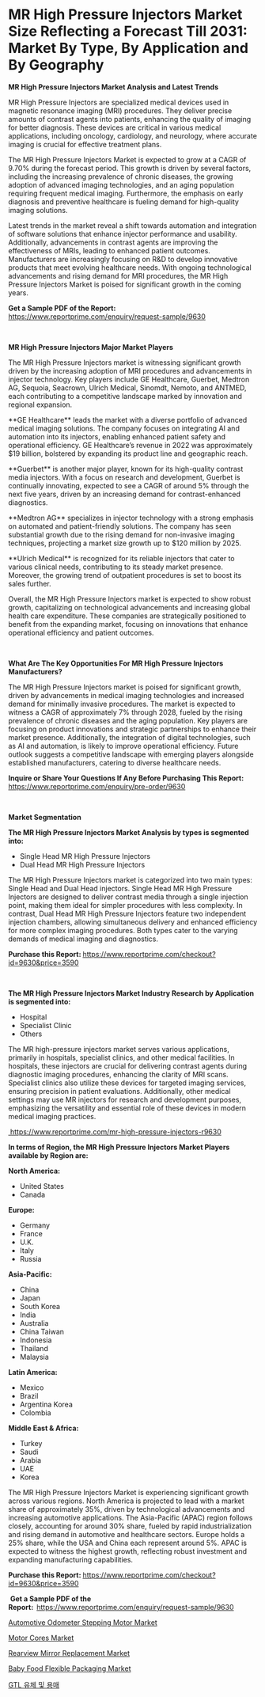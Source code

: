 <p><h1>MR High Pressure Injectors Market Size Reflecting a Forecast Till 2031: Market By Type, By Application and By Geography</h1></p><p><strong>MR High Pressure Injectors Market Analysis and Latest Trends</strong></p>
<p><p>MR High Pressure Injectors are specialized medical devices used in magnetic resonance imaging (MRI) procedures. They deliver precise amounts of contrast agents into patients, enhancing the quality of imaging for better diagnosis. These devices are critical in various medical applications, including oncology, cardiology, and neurology, where accurate imaging is crucial for effective treatment plans.</p><p>The MR High Pressure Injectors Market is expected to grow at a CAGR of 9.70% during the forecast period. This growth is driven by several factors, including the increasing prevalence of chronic diseases, the growing adoption of advanced imaging technologies, and an aging population requiring frequent medical imaging. Furthermore, the emphasis on early diagnosis and preventive healthcare is fueling demand for high-quality imaging solutions.</p><p>Latest trends in the market reveal a shift towards automation and integration of software solutions that enhance injector performance and usability. Additionally, advancements in contrast agents are improving the effectiveness of MRIs, leading to enhanced patient outcomes. Manufacturers are increasingly focusing on R&D to develop innovative products that meet evolving healthcare needs. With ongoing technological advancements and rising demand for MRI procedures, the MR High Pressure Injectors Market is poised for significant growth in the coming years.</p></p>
<p><strong>Get a Sample PDF of the Report:&nbsp;</strong> <a href="https://www.reportprime.com/enquiry/request-sample/9630">https://www.reportprime.com/enquiry/request-sample/9630</a></p>
<p>&nbsp;</p>
<p><strong>MR High Pressure Injectors Major Market Players</strong></p>
<p><p>The MR High Pressure Injectors market is witnessing significant growth driven by the increasing adoption of MRI procedures and advancements in injector technology. Key players include GE Healthcare, Guerbet, Medtron AG, Sequoia, Seacrown, Ulrich Medical, Sinomdt, Nemoto, and ANTMED, each contributing to a competitive landscape marked by innovation and regional expansion.</p><p>**GE Healthcare** leads the market with a diverse portfolio of advanced medical imaging solutions. The company focuses on integrating AI and automation into its injectors, enabling enhanced patient safety and operational efficiency. GE Healthcare’s revenue in 2022 was approximately $19 billion, bolstered by expanding its product line and geographic reach.</p><p>**Guerbet** is another major player, known for its high-quality contrast media injectors. With a focus on research and development, Guerbet is continually innovating, expected to see a CAGR of around 5% through the next five years, driven by an increasing demand for contrast-enhanced diagnostics.</p><p>**Medtron AG** specializes in injector technology with a strong emphasis on automated and patient-friendly solutions. The company has seen substantial growth due to the rising demand for non-invasive imaging techniques, projecting a market size growth up to $120 million by 2025.</p><p>**Ulrich Medical** is recognized for its reliable injectors that cater to various clinical needs, contributing to its steady market presence. Moreover, the growing trend of outpatient procedures is set to boost its sales further.</p><p>Overall, the MR High Pressure Injectors market is expected to show robust growth, capitalizing on technological advancements and increasing global health care expenditure. These companies are strategically positioned to benefit from the expanding market, focusing on innovations that enhance operational efficiency and patient outcomes.</p></p>
<p>&nbsp;</p>
<p><strong>What Are The Key Opportunities For MR High Pressure Injectors Manufacturers?</strong></p>
<p><p>The MR High Pressure Injectors market is poised for significant growth, driven by advancements in medical imaging technologies and increased demand for minimally invasive procedures. The market is expected to witness a CAGR of approximately 7% through 2028, fueled by the rising prevalence of chronic diseases and the aging population. Key players are focusing on product innovations and strategic partnerships to enhance their market presence. Additionally, the integration of digital technologies, such as AI and automation, is likely to improve operational efficiency. Future outlook suggests a competitive landscape with emerging players alongside established manufacturers, catering to diverse healthcare needs.</p></p>
<p><strong>Inquire or Share Your Questions If Any Before Purchasing This Report:</strong> <a href="https://www.reportprime.com/enquiry/pre-order/9630">https://www.reportprime.com/enquiry/pre-order/9630</a></p>
<p>&nbsp;</p>
<p><strong>Market Segmentation</strong></p>
<p><strong>The MR High Pressure Injectors Market Analysis by types is segmented into:</strong></p>
<p><ul><li>Single Head MR High Pressure Injectors</li><li>Dual Head MR High Pressure Injectors</li></ul></p>
<p><p>The MR High Pressure Injectors market is categorized into two main types: Single Head and Dual Head injectors. Single Head MR High Pressure Injectors are designed to deliver contrast media through a single injection point, making them ideal for simpler procedures with less complexity. In contrast, Dual Head MR High Pressure Injectors feature two independent injection chambers, allowing simultaneous delivery and enhanced efficiency for more complex imaging procedures. Both types cater to the varying demands of medical imaging and diagnostics.</p></p>
<p><strong>Purchase this Report:&nbsp;</strong><a href="https://www.reportprime.com/checkout?id=9630&price=3590">https://www.reportprime.com/checkout?id=9630&price=3590</a></p>
<p>&nbsp;</p>
<p><strong>The MR High Pressure Injectors Market Industry Research by Application is segmented into:</strong></p>
<p><ul><li>Hospital</li><li>Specialist Clinic</li><li>Others</li></ul></p>
<p><p>The MR high-pressure injectors market serves various applications, primarily in hospitals, specialist clinics, and other medical facilities. In hospitals, these injectors are crucial for delivering contrast agents during diagnostic imaging procedures, enhancing the clarity of MRI scans. Specialist clinics also utilize these devices for targeted imaging services, ensuring precision in patient evaluations. Additionally, other medical settings may use MR injectors for research and development purposes, emphasizing the versatility and essential role of these devices in modern medical imaging practices.</p></p>
<p><a href="https://www.reportprime.com/mr-high-pressure-injectors-r9630">&nbsp;https://www.reportprime.com/mr-high-pressure-injectors-r9630</a></p>
<p><strong>In terms of Region, the MR High Pressure Injectors Market Players available by Region are:</strong></p>
<p>
    <p> <strong> North America: </strong>
        <ul>
            <li>United States</li>
            <li>Canada</li>
        </ul>
        </p> 
    <p> <strong> Europe: </strong>
        <ul>
            <li>Germany</li>
            <li>France</li>
            <li>U.K.</li>
            <li>Italy</li>
            <li>Russia</li>
        </ul>
        </p> 
    <p> <strong> Asia-Pacific: </strong>
        <ul>
            <li>China</li>
            <li>Japan</li>
            <li>South Korea</li>
            <li>India</li>
            <li>Australia</li>
            <li>China Taiwan</li>
            <li>Indonesia</li>
            <li>Thailand</li>
            <li>Malaysia</li>
        </ul>
        </p> 
    <p> <strong> Latin America: </strong>
        <ul>
            <li>Mexico</li>
            <li>Brazil</li>
            <li>Argentina Korea</li>
            <li>Colombia</li>
        </ul>
        </p> 
    <p> <strong> Middle East & Africa: </strong>
        <ul>
            <li>Turkey</li>
            <li>Saudi</li>
            <li>Arabia</li>
            <li>UAE</li>
            <li>Korea</li>
        </ul>
    </p>
    </p>
<p><p>The MR High Pressure Injectors Market is experiencing significant growth across various regions. North America is projected to lead with a market share of approximately 35%, driven by technological advancements and increasing automotive applications. The Asia-Pacific (APAC) region follows closely, accounting for around 30% share, fueled by rapid industrialization and rising demand in automotive and healthcare sectors. Europe holds a 25% share, while the USA and China each represent around 5%. APAC is expected to witness the highest growth, reflecting robust investment and expanding manufacturing capabilities.</p></p>
<p><strong>Purchase this Report: </strong><a href="https://www.reportprime.com/checkout?id=9630&price=3590">https://www.reportprime.com/checkout?id=9630&price=3590</a></p>
<p>&nbsp;<strong>Get a Sample PDF of the Report:&nbsp;&nbsp;</strong><a href="https://www.reportprime.com/enquiry/request-sample/9630">https://www.reportprime.com/enquiry/request-sample/9630</a></p>
<p><strong></strong></p>
<p><p><a href="https://issuu.com/reportprime-2/docs/automotive-odometer-stepping-motor-_ee4ce9870e2100">Automotive Odometer Stepping Motor Market</a></p><p><a href="https://www.linkedin.com/pulse/global-motor-cores-industry-analysis-report-market-size-share-ugi4f?trackingId=Ktb7WWZzTbC4FVw4JDMGvg%3D%3D">Motor Cores Market</a></p><p><a href="https://issuu.com/reportprime-2/docs/rearview-mirror-replacement-market-_6370eeb389537a">Rearview Mirror Replacement Market</a></p><p><a href="https://medium.com/@josefahauck/the-baby-food-flexible-packaging-market-prioritizes-cost-control-and-efficiency-enhancement-2e3a33ba7c5a">Baby Food Flexible Packaging Market</a></p><p><a href="https://medium.com/@duncanbolton68/%EC%8B%9C%EC%9E%A5-%EC%A0%84%EB%A7%9D-%EA%B8%80%EB%A1%9C%EB%B2%8C-gtl-%EC%95%A1%EC%B2%B4-%EB%B0%8F-%EC%9A%A9%EC%A0%9C-%EB%8F%99%ED%96%A5-%EB%B0%8F-%EC%98%81%ED%96%A5-%EB%B6%84%EC%84%9D-2024-2031-%EC%9D%91%EC%9A%A9-%EB%B6%84%EC%95%BC%EB%B3%84-%ED%8E%98%EC%9D%B8%ED%8A%B8-%EB%B0%8F-%EC%BD%94%ED%8C%85-%EA%B8%88%EC%86%8D-%EA%B0%80%EA%B3%B5-%EB%86%8D%ED%99%94%ED%95%99-%EC%A0%9C%EC%A1%B0-%ED%8F%B4%EB%A6%AC%EB%A8%B8-%EA%B0%9C%EC%9D%B8-%EC%BC%80%EC%96%B4-%EA%B8%B0%ED%83%80-%EB%B0%8F-9bb57aa8ade1">GTL 유체 및 용매</a></p></p>